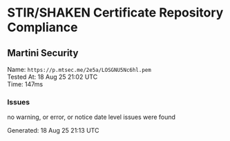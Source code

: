 # STIR/SHAKEN Certificate Repository Compliance

## Martini Security

Name: `https://p.mtsec.me/2e5a/LOSGNU5Nc6hl.pem`\
Tested At: 18 Aug 25 21:02 UTC\
Time: 147ms

### Issues

no warning, or error, or notice date level issues were found

Generated: 18 Aug 25 21:13 UTC